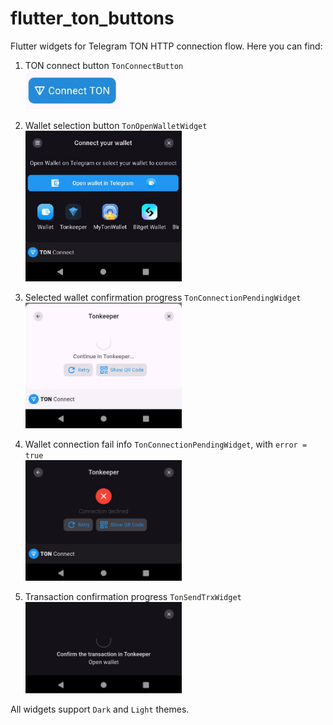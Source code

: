 # flutter_ton_buttons

Flutter widgets for Telegram TON HTTP connection flow. Here you can find:
1. TON connect button `TonConnectButton`
     <br>
     <img src="https://github.com/aap17/flutter_ton_buttons/blob/images/flutter_ton_buttons/1.jpg" width="150"/>

2. Wallet selection button `TonOpenWalletWidget`
     <br>
     <img src="https://github.com/aap17/flutter_ton_buttons/blob/images/flutter_ton_buttons/2.1.jpg" width="250"/>
     
3. Selected wallet confirmation progress `TonConnectionPendingWidget`
     <br>
     <img src="https://github.com/aap17/flutter_ton_buttons/blob/images/flutter_ton_buttons/3.2.jpg"  width="250"/>
     
4. Wallet connection fail info `TonConnectionPendingWidget`, with `error = true`
     <br>
     <img src="https://github.com/aap17/flutter_ton_buttons/blob/images/flutter_ton_buttons/5.1.jpg" width="250"/>

4. Transaction confirmation progress `TonSendTrxWidget`
     <br>
     <img src="https://github.com/aap17/flutter_ton_buttons/blob/images/flutter_ton_buttons/4.1.jpg" width="250"/>
     

All widgets support `Dark` and `Light` themes.
